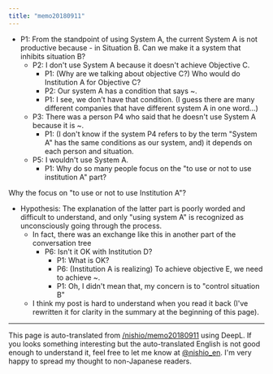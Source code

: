 ```yaml
---
title: "memo20180911"
---
```


- P1: From the standpoint of using System A, the current System A is not productive because - in Situation B. Can we make it a system that inhibits situation B?
    - P2: I don't use System A because it doesn't achieve Objective C.
        - P1: (Why are we talking about objective C?) Who would do Institution A for Objective C?
        - P2: Our system A has a condition that says ~.
        - P1: I see, we don't have that condition. (I guess there are many different companies that have different system A in one word...)
    - P3: There was a person P4 who said that he doesn't use System A because it is ~.
        - P1: (I don't know if the system P4 refers to by the term "System A" has the same conditions as our system, and) it depends on each person and situation.
    - P5: I wouldn't use System A.
        - P1: Why do so many people focus on the "to use or not to use institution A" part?

Why the focus on "to use or not to use Institution A"?
- Hypothesis: The explanation of the latter part is poorly worded and difficult to understand, and only "using system A" is recognized as unconsciously going through the process.
    - In fact, there was an exchange like this in another part of the conversation tree
        - P6: Isn't it OK with Institution D?
            - P1: What is OK?
            - P6: (Institution A is realizing) To achieve objective E, we need to achieve ~.
            - P1: Oh, I didn't mean that, my concern is to "control situation B"
    - I think my post is hard to understand when you read it back (I've rewritten it for clarity in the summary at the beginning of this page).

---
This page is auto-translated from [/nishio/memo20180911](https://scrapbox.io/nishio/memo20180911) using DeepL. If you looks something interesting but the auto-translated English is not good enough to understand it, feel free to let me know at [@nishio_en](https://twitter.com/nishio_en). I'm very happy to spread my thought to non-Japanese readers.